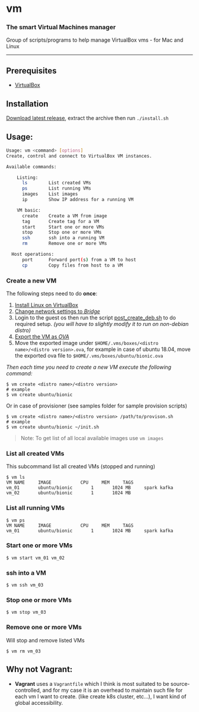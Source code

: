 # vm
### The smart Virtual Machines manager
Group of scripts/programs to help manage VirtualBox vms - for Mac and Linux

----

## Prerequisites
* [VirtualBox](https://www.virtualbox.org/wiki/Downloads)

## Installation
[Download latest release](https://github.com/mhewedy/vm/releases/latest), extract the archive then run `./install.sh`

## Usage:

```bash
Usage: vm <command> [options]
Create, control and connect to VirtualBox VM instances.

Available commands:

    Listing:
      ls        List created VMs
      ps        List running VMs
      images    List images
      ip        Show IP address for a running VM

    VM basic:
      create    Create a VM from image
      tag       Create tag for a VM
      start     Start one or more VMs
      stop      Stop one or more VMs
      ssh       ssh into a running VM
      rm        Remove one or more VMs

  Host operations:
      port      Forward port(s) from a VM to host
      cp        Copy files from host to a VM
```

### Create a new VM

The following steps need to do **once**:
1. [Install Linux on VirtualBox](https://www.wikihow.com/Install-Ubuntu-on-VirtualBox)
2. [Change network settings to *Bridge*](https://www.opentechguides.com/how-to/article/virtualbox/140/vm-virtualbox-networking.html)
3. Login to the guest os then run the script [post_create_deb.sh](https://raw.githubusercontent.com/mhewedy/vm/master/samples/post_create_deb.sh) to do required setup. *(you will have to slightly modify it to run on non-debian distro)*
4. [Export the VM as *OVA*](https://www.maketecheasier.com/import-export-ova-files-in-virtualbox/)
5. Move the exported image under `$HOME/.vms/boxes/<distro name>/<distro version>.ova`, 
for example in case of ubuntu 18.04, move the exported ova file to `$HOME/.vms/boxes/ubuntu/bionic.ova`

*Then each time you need to create a new VM execute the following command:*
```
$ vm create <distro name>/<distro version>
# example
$ vm create ubuntu/bionic
```
Or in case of provisioner (see samples folder for sample provision scripts)
```
$ vm create <distro name>/<distro version> /path/to/provison.sh 
# example
$ vm create ubuntu/bionic ~/init.sh
```

> Note: To get list of all local available images use `vm images`

### List all created VMs
This subcommand list all created VMs (stopped and running)
```
$ vm ls
VM NAME		IMAGE			CPU		MEM		TAGS
vm_01		ubuntu/bionic		1		1024 MB		spark kafka
vm_02		ubuntu/bionic		1		1024 MB
```

### List all running VMs
```
$ vm ps
VM NAME		IMAGE			CPU		MEM		TAGS
vm_01		ubuntu/bionic		1		1024 MB		spark kafka
```

### Start one or more VMs
```
$ vm start vm_01 vm_02
```

### ssh into a VM
```
$ vm ssh vm_03
```

### Stop one or more VMs
```
$ vm stop vm_03
```

### Remove one or more VMs
Will stop and remove listed VMs
```
$ vm rm vm_03
```

## Why not Vagrant:

* **Vagrant** uses a `Vagrantfile` which I think is most suitated to be source-controlled, and for my case it is an overhead to maintain such file for each vm I want to create. (like create k8s cluster, etc...), I want kind of global accessibility.
